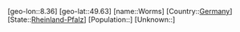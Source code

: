 ﻿---
location: [49.63,8.36]
type: City
tags:
- geo/City


SpocWebEntityId: 10057
isDeleted: false
confidential: public

---
[geo-lon::8.36]
[geo-lat::49.63]
[name::Worms]
[Country::[Germany](geo/Continent/Europe/Germany.md)]
[State::[Rheinland-Pfalz](geo/Continent/Europe/Germany/Rheinland-Pfalz.md)]
[Population::]
[Unknown::]

